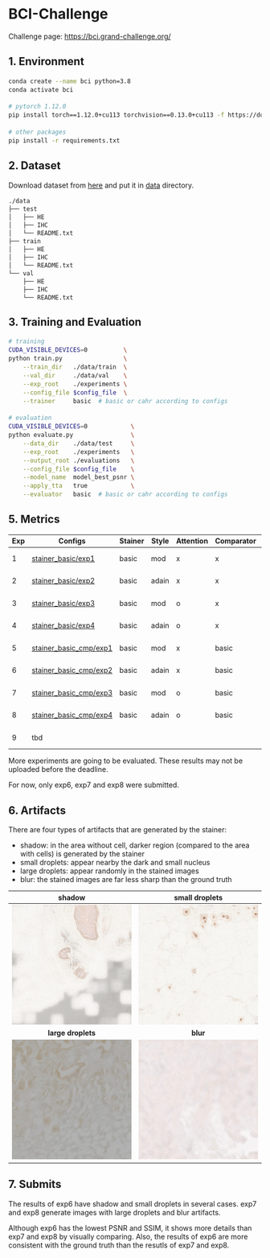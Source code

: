 # BCI-Challenge

Challenge page: https://bci.grand-challenge.org/

## 1. Environment

```bash
conda create --name bci python=3.8
conda activate bci

# pytorch 1.12.0
pip install torch==1.12.0+cu113 torchvision==0.13.0+cu113 -f https://download.pytorch.org/whl/torch_stable.html

# other packages
pip install -r requirements.txt
```

## 2. Dataset

Download dataset from [here](https://bupt-ai-cz.github.io/BCI_for_GrandChallenge/) and put it in [data](./data) directory.

```
./data
├── test
│   ├── HE
│   ├── IHC
│   └── README.txt
├── train
│   ├── HE
│   ├── IHC
│   └── README.txt
└── val
    ├── HE
    ├── IHC
    └── README.txt
```

## 3. Training and Evaluation

```bash
# training
CUDA_VISIBLE_DEVICES=0          \
python train.py                 \
    --train_dir   ./data/train  \
    --val_dir     ./data/val    \
    --exp_root    ./experiments \
    --config_file $config_file  \
    --trainer     basic  # basic or cahr according to configs

# evaluation
CUDA_VISIBLE_DEVICES=0            \
python evaluate.py                \
    --data_dir    ./data/test     \
    --exp_root    ./experiments   \
    --output_root ./evaluations   \
    --config_file $config_file    \
    --model_name  model_best_psnr \
    --apply_tta   true            \
    --evaluator   basic  # basic or cahr according to configs
```

## 5. Metrics

<table>
    <thead>
        <tr>
            <th>Exp</th>
            <th>Configs</th>
            <th>Stainer</th>
            <th>Style</th>
            <th>Attention</th>
            <th>Comparator</th>
            <th>TTA</th>
            <th>PSNR</th>
            <th>SSIM</th>
        </tr>
    </thead>
    <tbody>
        <tr>
            <td rowspan="2">1</td>
            <td rowspan="2"><a href="./configs/stainer_basic/exp1.yaml">stainer_basic/exp1</a></td>
            <td rowspan="2">basic</td>
            <td rowspan="2">mod</td>
            <td rowspan="2">x</td>
            <td rowspan="2">x</td>
            <td>x</td>
            <td>22.2289</td>
            <td>0.5294</td>
        </tr>
        <tr>
            <td>o</td>
            <td>22.6266</td>
            <td>0.5737</td>
        </tr>
        <tr>
            <td rowspan="2">2</td>
            <td rowspan="2"><a href="./configs/stainer_basic/exp2.yaml">stainer_basic/exp2</a></td>
            <td rowspan="2">basic</td>
            <td rowspan="2">adain</td>
            <td rowspan="2">x</td>
            <td rowspan="2">x</td>
            <td>x</td>
            <td>22.7732</td>
            <td>0.5245</td>
        </tr>
        <tr>
            <td>o</td>
            <td>23.2413</td>
            <td>0.5726</td>
        </tr>
        <tr>
            <td rowspan="2">3</td>
            <td rowspan="2"><a href="./configs/stainer_basic/exp3.yaml">stainer_basic/exp3</a></td>
            <td rowspan="2">basic</td>
            <td rowspan="2">mod</td>
            <td rowspan="2">o</td>
            <td rowspan="2">x</td>
            <td>x</td>
            <td>22.5492</td>
            <td>0.5312</td>
        </tr>
        <tr>
            <td>o</td>
            <td>22.8406</td>
            <td>0.5646</td>
        </tr>
        <tr>
            <td rowspan="2">4</td>
            <td rowspan="2"><a href="./configs/stainer_basic/exp4.yaml">stainer_basic/exp4</a></td>
            <td rowspan="2">basic</td>
            <td rowspan="2">adain</td>
            <td rowspan="2">o</td>
            <td rowspan="2">x</td>
            <td>x</td>
            <td>22.5447</td>
            <td>0.5316</td>
        </tr>
        <tr>
            <td>o</td>
            <td>22.9690</td>
            <td>0.5760</td>
        </tr>
        <tr>
            <td rowspan="2">5</td>
            <td rowspan="2"><a href="./configs/stainer_basic_cmp/exp1.yaml">stainer_basic_cmp/exp1</a></td>
            <td rowspan="2">basic</td>
            <td rowspan="2">mod</td>
            <td rowspan="2">x</td>
            <td rowspan="2">basic</td>
            <td>x</td>
            <td>22.3711</td>
            <td>0.5293</td>
        </tr>
        <tr>
            <td>o</td>
            <td>22.7570</td>
            <td>0.5743</td>
        </tr>
        <tr>
            <td rowspan="2">6</td>
            <td rowspan="2"><a href="./configs/stainer_basic_cmp/exp2.yaml">stainer_basic_cmp/exp2</a></td>
            <td rowspan="2">basic</td>
            <td rowspan="2">adain</td>
            <td rowspan="2">x</td>
            <td rowspan="2">basic</td>
            <td>x</td>
            <td>22.8123</td>
            <td>0.5273</td>
        </tr>
        <tr>
            <td>o</td>
            <td>23.3942</td>
            <td>0.5833</td>
        </tr>
        <tr>
            <td rowspan="2">7</td>
            <td rowspan="2"><a href="./configs/stainer_basic_cmp/exp3.yaml">stainer_basic_cmp/exp3</a></td>
            <td rowspan="2">basic</td>
            <td rowspan="2">mod</td>
            <td rowspan="2">o</td>
            <td rowspan="2">basic</td>
            <td>x</td>
            <td>22.5357</td>
            <td>0.5175</td>
        </tr>
        <tr>
            <td>o</td>
            <td>22.9293</td>
            <td>0.5585</td>
        </tr>
        <tr>
            <td rowspan="2">8</td>
            <td rowspan="2"><a href="./configs/stainer_basic_cmp/exp4.yaml">stainer_basic_cmp/exp4</a></td>
            <td rowspan="2">basic</td>
            <td rowspan="2">adain</td>
            <td rowspan="2">o</td>
            <td rowspan="2">basic</td>
            <td>x</td>
            <td>22.5447</td>
            <td>0.5316</td>
        </tr>
        <tr>
            <td>o</td>
            <td>22.9809</td>
            <td>0.5697</td>
        </tr>
        <tr>
            <td rowspan="2">9</td>
            <td rowspan="2">tbd</td>
            <td rowspan="2"></td>
            <td rowspan="2"></td>
            <td rowspan="2"></td>
            <td rowspan="2"></td>
            <td>x</td>
            <td></td>
            <td></td>
        </tr>
        <tr>
            <td>o</td>
            <td></td>
            <td></td>
        </tr>
    </tbody>
</table>

More experiments are going to be evaluated. These results may not be uploaded before the deadline.

For now, only exp6, exp7 and exp8 were submitted.

## 6. Artifacts

There are four types of artifacts that are generated by the stainer:

- shadow: in the area without cell, darker region (compared to the area with cells) is generated by the stainer
- small droplets: appear nearby the dark and small nucleus
- large droplets: appear randomly in the stained images
- blur: the stained images are far less sharp than the ground truth

|                            shadow                            |                        small droplets                        |
| :----------------------------------------------------------: | :----------------------------------------------------------: |
|    <img src="./assets/artifacts/shadow.png" width=400 />     | <img src="./assets/artifacts/small_droplets.png" width=400 /> |
|                      **large droplets**                      |                           **blur**                           |
| <img src="./assets/artifacts/large_droplets.png" width=400 /> |     <img src="./assets/artifacts/blur.png" width=400 />      |

## 7. Submits

The results of exp6 have shadow and small droplets in several cases. exp7 and exp8 generate images with large droplets and blur artifacts.

Although exp6 has the lowest PSNR and SSIM, it shows more details than exp7 and exp8 by visually comparing. Also, the results of exp6 are more consistent with the ground truth than the resutls of exp7 and exp8.
